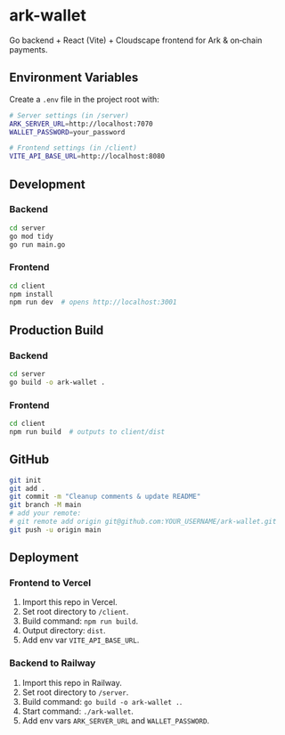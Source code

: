 # ark-wallet

Go backend + React (Vite) + Cloudscape frontend for Ark & on‑chain payments.

## Environment Variables

Create a `.env` file in the project root with:

```bash
# Server settings (in /server)
ARK_SERVER_URL=http://localhost:7070
WALLET_PASSWORD=your_password

# Frontend settings (in /client)
VITE_API_BASE_URL=http://localhost:8080
```

## Development

### Backend

```bash
cd server
go mod tidy
go run main.go
```

### Frontend

```bash
cd client
npm install
npm run dev  # opens http://localhost:3001
```

## Production Build

### Backend

```bash
cd server
go build -o ark-wallet .
```

### Frontend

```bash
cd client
npm run build  # outputs to client/dist
```

## GitHub

```bash
git init
git add .
git commit -m "Cleanup comments & update README"
git branch -M main
# add your remote:
# git remote add origin git@github.com:YOUR_USERNAME/ark-wallet.git
git push -u origin main
```

## Deployment

### Frontend to Vercel

1. Import this repo in Vercel.
2. Set root directory to `/client`.
3. Build command: `npm run build`.
4. Output directory: `dist`.
5. Add env var `VITE_API_BASE_URL`.

### Backend to Railway

1. Import this repo in Railway.
2. Set root directory to `/server`.
3. Build command: `go build -o ark-wallet .`.
4. Start command: `./ark-wallet`.
5. Add env vars `ARK_SERVER_URL` and `WALLET_PASSWORD`.
